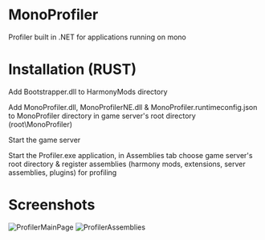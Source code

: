 # MonoProfiler
Profiler built in .NET for applications running on mono
# Installation (RUST)

Add Bootstrapper.dll to HarmonyMods directory

Add MonoProfiler.dll, MonoProfilerNE.dll & MonoProfiler.runtimeconfig.json to MonoProfiler directory in game server's root directory (root\MonoProfiler\)

Start the game server

Start the Profiler.exe application, in Assemblies tab choose game server's root directory & register assemblies (harmony mods, extensions, server assemblies, plugins) for profiling
# Screenshots
![ProfilerMainPage](https://github.com/user-attachments/assets/483c2df4-a740-45e1-b9a3-8156700c309c)
![ProfilerAssemblies](https://github.com/user-attachments/assets/4f9899e9-24aa-4a4b-b8d1-6ee7a3c85404)



